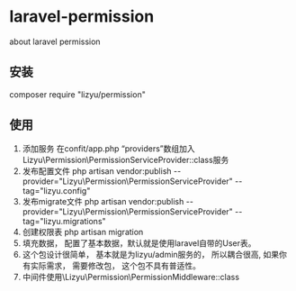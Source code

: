 # laravel-permission
about laravel permission

## 安装
composer require "lizyu/permission"

## 使用
1. 添加服务 在confit/app.php “providers”数组加入 Lizyu\Permission\PermissionServiceProvider::class服务
2. 发布配置文件 php artisan vendor:publish --provider="Lizyu\Permission\PermissionServiceProvider" --tag="lizyu.config"
3. 发布migrate文件 php artisan vendor:publish --provider="Lizyu\Permission\PermissionServiceProvider" --tag="lizyu.migrations"
4. 创建权限表 php artisan migration
5. 填充数据， 配置了基本数据，默认就是使用laravel自带的User表。
6. 这个包设计很简单， 基本就是为lizyu/admin服务的， 所以耦合很高, 如果你有实际需求， 需要修改包， 这个包不具有普适性。
7. 中间件使用\Lizyu\Permission\PermissionMiddleware::class
